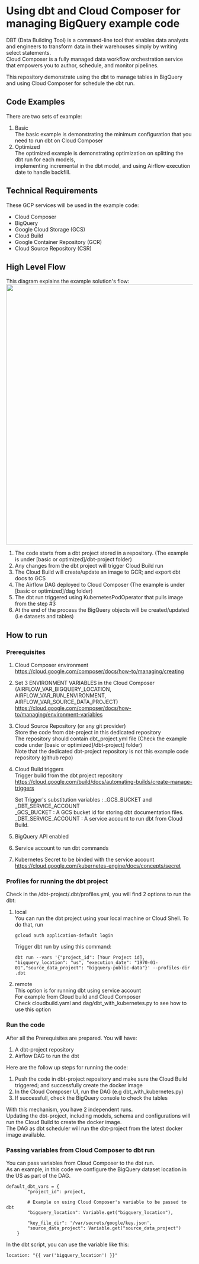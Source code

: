 # Using dbt and Cloud Composer for managing BigQuery example code   

DBT (Data Building Tool) is a command-line tool that enables data analysts and engineers to transform data in their warehouses simply by writing select statements.   
Cloud Composer is a fully managed data workflow orchestration service that empowers you to author, schedule, and monitor pipelines.   
    
This repository demonstrate using the dbt to manage tables in BigQuery and using Cloud Composer for schedule the dbt run.   

## Code Examples
There are two sets of example:   
1. Basic   
    The basic example is demonstrating the minimum configuration that you need to run dbt on Cloud Composer
2. Optimized   
    The optimized example is demonstrating optimization on splitting the dbt run for each models,   
    implementing incremental in the dbt model, and using Airflow execution date to handle backfill.

## Technical Requirements
These GCP services will be used in the example code:   
- Cloud Composer
- BigQuery
- Google Cloud Storage (GCS) 
- Cloud Build
- Google Container Repository (GCR)
- Cloud Source Repository (CSR)

## High Level Flow
This diagram explains the example solution's flow:   
<img src="img/dbt-on-cloud-composer-diagram.PNG" width="700">

1. The code starts from a dbt project stored in a repository. (The example is under [basic or optimized]/dbt-project folder)
2. Any changes from the dbt project will trigger Cloud Build run
3. The Cloud Build will create/update an image to GCR; and export dbt docs to GCS
4. The Airflow DAG deployed to Cloud Composer (The example is under [basic or optimized]/dag folder)
5. The dbt run triggered using KubernetesPodOperator that pulls image from the step \#3
6. At the end of the process the BigQuery objects will be created/updated (i.e datasets and tables)

## How to run

### Prerequisites
1. Cloud Composer environment   
    https://cloud.google.com/composer/docs/how-to/managing/creating
2. Set 3 ENVIRONMENT VARIABLES in the Cloud Composer (AIRFLOW_VAR_BIGQUERY_LOCATION, AIRFLOW_VAR_RUN_ENVIRONMENT, AIRFLOW_VAR_SOURCE_DATA_PROJECT)   
    https://cloud.google.com/composer/docs/how-to/managing/environment-variables
3. Cloud Source Repository (or any git provider)   
    Store the code from dbt-project in this dedicated repository   
    The repository should contain dbt_project.yml file (Check the example code under [basic or optimized]/dbt-project] folder)    
    Note that the dedicated dbt-project repository is not this example code repository (github repo)
4. Cloud Build triggers   
    Trigger build from the dbt project repository   
    https://cloud.google.com/build/docs/automating-builds/create-manage-triggers   

    Set Trigger's substitution variables : _GCS_BUCKET and _DBT_SERVICE_ACCOUNT   
    _GCS_BUCKET : A GCS bucket id for storing dbt documentation files.   
    _DBT_SERVICE_ACCOUNT : A service account to run dbt from Cloud Build.     
5. BigQuery API enabled
6. Service account to run dbt commands
7. Kubernetes Secret to be binded with the service account   
    https://cloud.google.com/kubernetes-engine/docs/concepts/secret

### Profiles for running the dbt project
Check in the /dbt-project/.dbt/profiles.yml, you will find 2 options to run the dbt:   
1. local    
    You can run the dbt project using your local machine or Cloud Shell.
    To do that, run     
    ```
    gcloud auth application-default login   
    ```

    Trigger dbt run by using this command:   
    ```
    dbt run --vars '{"project_id": [Your Project id], "bigquery_location": "us", "execution_date": "1970-01-01","source_data_project": "bigquery-public-data"}' --profiles-dir .dbt
    ```
2. remote   
    This option is for running dbt using service account   
    For example from Cloud build and Cloud Composer     
    Check cloudbuild.yaml and dag/dbt_with_kubernetes.py to see how to use this option

### Run the code
After all the Prerequisites are prepared. You will have:   
1. A dbt-project repository
2. Airflow DAG to run the dbt

Here are the follow up steps for running the code:
1. Push the code in dbt-project repository and make sure the Cloud Build triggered; and successfully create the docker image
2. In the Cloud Composer UI, run the DAG (e.g dbt_with_kubernetes.py)
3. If successfull, check the BigQuery console to check the tables

With this mechanism, you have 2 independent runs.   
Updating the dbt-project, including models, schema and configurations will run the Cloud Build to create the docker image.   
The DAG as dbt scheduler will run the dbt-project from the latest docker image available.

### Passing variables from Cloud Composer to dbt run
You can pass variables from Cloud Composer to the dbt run.    
As an example, in this code we configure the BigQuery dataset location in the US as part of the DAG.   
```
default_dbt_vars = {
        "project_id": project,

        # Example on using Cloud Composer's variable to be passed to dbt
        "bigquery_location": Variable.get("bigquery_location"),
        
        "key_file_dir": '/var/secrets/google/key.json',
        "source_data_project": Variable.get("source_data_project")
    }
```

In the dbt script, you can use the variable like this:
```
location: "{{ var('bigquery_location') }}"
```

